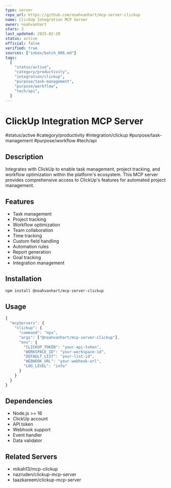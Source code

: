 ```yaml
---
type: server
repo_url: https://github.com/noahvanhart/mcp-server-clickup
name: ClickUp Integration MCP Server
owner: noahvanhart
stars: 2
last_updated: 2025-02-28
status: active
official: false
verified: true
sources: ["inbox/batch_006.md"]
tags:
  [
    "status/active",
    "category/productivity",
    "integration/clickup",
    "purpose/task-management",
    "purpose/workflow",
    "tech/api",
  ]
---
```


# ClickUp Integration MCP Server

#status/active #category/productivity #integration/clickup #purpose/task-management #purpose/workflow #tech/api

## Description

Integrates with ClickUp to enable task management, project tracking, and workflow optimization within the platform's ecosystem. This MCP server provides comprehensive access to ClickUp's features for automated project management.

## Features

- Task management
- Project tracking
- Workflow optimization
- Team collaboration
- Time tracking
- Custom field handling
- Automation rules
- Report generation
- Goal tracking
- Integration management

## Installation

```bash
npm install @noahvanhart/mcp-server-clickup
```

## Usage

```javascript
{
  "mcpServers": {
    "clickup": {
      "command": "npx",
      "args": ["@noahvanhart/mcp-server-clickup"],
      "env": {
        "CLICKUP_TOKEN": "your-api-token",
        "WORKSPACE_ID": "your-workspace-id",
        "DEFAULT_LIST": "your-list-id",
        "WEBHOOK_URL": "your-webhook-url",
        "LOG_LEVEL": "info"
      }
    }
  }
}
```

## Dependencies

- Node.js >= 16
- ClickUp account
- API token
- Webhook support
- Event handler
- Data validator

## Related Servers

- mikah13/mcp-clickup
- nazruden/clickup-mcp-server
- taazkareem/clickup-mcp-server
